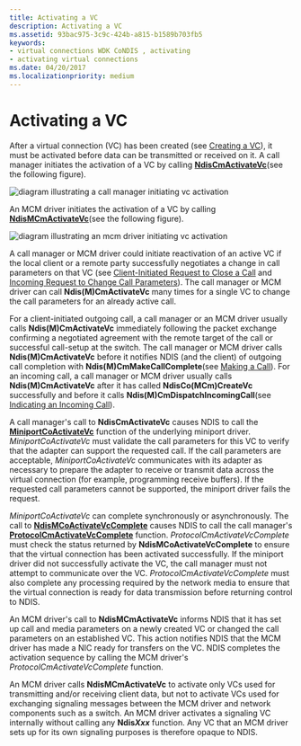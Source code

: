 ```yaml
---
title: Activating a VC
description: Activating a VC
ms.assetid: 93bac975-3c9c-424b-a815-b1589b703fb5
keywords:
- virtual connections WDK CoNDIS , activating
- activating virtual connections
ms.date: 04/20/2017
ms.localizationpriority: medium
---
```


# Activating a VC





After a virtual connection (VC) has been created (see [Creating a VC](creating-a-vc.md)), it must be activated before data can be transmitted or received on it. A call manager initiates the activation of a VC by calling [**NdisCmActivateVc**](https://msdn.microsoft.com/library/windows/hardware/ff561649)(see the following figure).

![diagram illustrating a call manager initiating vc activation](images/cm-07.png)

An MCM driver initiates the activation of a VC by calling [**NdisMCmActivateVc**](https://msdn.microsoft.com/library/windows/hardware/ff562792)(see the following figure).

![diagram illustrating an mcm driver initiating vc activation](images/fig1-07.png)

A call manager or MCM driver could initiate reactivation of an active VC if the local client or a remote party successfully negotiates a change in call parameters on that VC (see [Client-Initiated Request to Close a Call](client-initiated-request-to-close-a-call.md) and [Incoming Request to Change Call Parameters](incoming-request-to-change-call-parameters.md)). The call manager or MCM driver can call **Ndis(M)CmActivateVc** many times for a single VC to change the call parameters for an already active call.

For a client-initiated outgoing call, a call manager or an MCM driver usually calls **Ndis(M)CmActivateVc** immediately following the packet exchange confirming a negotiated agreement with the remote target of the call or successful call-setup at the switch. The call manager or MCM driver calls **Ndis(M)CmActivateVc** before it notifies NDIS (and the client) of outgoing call completion with **Ndis(M)CmMakeCallComplete**(see [Making a Call](making-a-call.md)). For an incoming call, a call manager or MCM driver usually calls **Ndis(M)CmActivateVc** after it has called **NdisCo(MCm)CreateVc** successfully and before it calls **Ndis(M)CmDispatchIncomingCall**(see [Indicating an Incoming Call](indicating-an-incoming-call.md)).

A call manager's call to **NdisCmActivateVc** causes NDIS to call the [**MiniportCoActivateVc**](https://msdn.microsoft.com/library/windows/hardware/ff559351) function of the underlying miniport driver. *MiniportCoActivateVc* must validate the call parameters for this VC to verify that the adapter can support the requested call. If the call parameters are acceptable, *MiniportCoActivateVc* communicates with its adapter as necessary to prepare the adapter to receive or transmit data across the virtual connection (for example, programming receive buffers). If the requested call parameters cannot be supported, the miniport driver fails the request.

*MiniportCoActivateVc* can complete synchronously or asynchronously. The call to [**NdisMCoActivateVcComplete**](https://msdn.microsoft.com/library/windows/hardware/ff563558) causes NDIS to call the call manager's [**ProtocolCmActivateVcComplete**](https://msdn.microsoft.com/library/windows/hardware/ff570238) function. *ProtocolCmActivateVcComplete* must check the status returned by **NdisMCoActivateVcComplete** to ensure that the virtual connection has been activated successfully. If the miniport driver did not successfully activate the VC, the call manager must not attempt to communicate over the VC. *ProtocolCmActivateVcComplete* must also complete any processing required by the network media to ensure that the virtual connection is ready for data transmission before returning control to NDIS.

An MCM driver's call to **NdisMCmActivateVc** informs NDIS that it has set up call and media parameters on a newly created VC or changed the call parameters on an established VC. This action notifies NDIS that the MCM driver has made a NIC ready for transfers on the VC. NDIS completes the activation sequence by calling the MCM driver's *ProtocolCmActivateVcComplete* function.

An MCM driver calls **NdisMCmActivateVc** to activate only VCs used for transmitting and/or receiving client data, but not to activate VCs used for exchanging signaling messages between the MCM driver and network components such as a switch. An MCM driver activates a signaling VC internally without calling any **Ndis*Xxx*** function. Any VC that an MCM driver sets up for its own signaling purposes is therefore opaque to NDIS.

 

 





